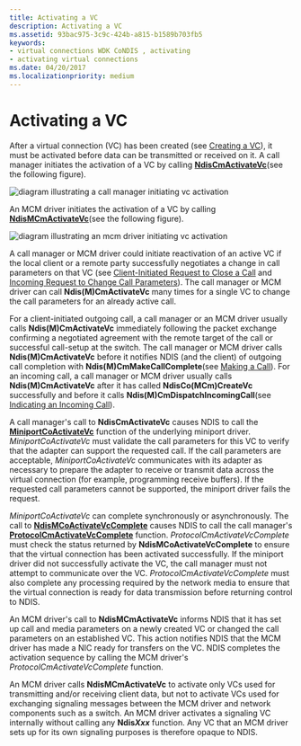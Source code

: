 ```yaml
---
title: Activating a VC
description: Activating a VC
ms.assetid: 93bac975-3c9c-424b-a815-b1589b703fb5
keywords:
- virtual connections WDK CoNDIS , activating
- activating virtual connections
ms.date: 04/20/2017
ms.localizationpriority: medium
---
```


# Activating a VC





After a virtual connection (VC) has been created (see [Creating a VC](creating-a-vc.md)), it must be activated before data can be transmitted or received on it. A call manager initiates the activation of a VC by calling [**NdisCmActivateVc**](https://msdn.microsoft.com/library/windows/hardware/ff561649)(see the following figure).

![diagram illustrating a call manager initiating vc activation](images/cm-07.png)

An MCM driver initiates the activation of a VC by calling [**NdisMCmActivateVc**](https://msdn.microsoft.com/library/windows/hardware/ff562792)(see the following figure).

![diagram illustrating an mcm driver initiating vc activation](images/fig1-07.png)

A call manager or MCM driver could initiate reactivation of an active VC if the local client or a remote party successfully negotiates a change in call parameters on that VC (see [Client-Initiated Request to Close a Call](client-initiated-request-to-close-a-call.md) and [Incoming Request to Change Call Parameters](incoming-request-to-change-call-parameters.md)). The call manager or MCM driver can call **Ndis(M)CmActivateVc** many times for a single VC to change the call parameters for an already active call.

For a client-initiated outgoing call, a call manager or an MCM driver usually calls **Ndis(M)CmActivateVc** immediately following the packet exchange confirming a negotiated agreement with the remote target of the call or successful call-setup at the switch. The call manager or MCM driver calls **Ndis(M)CmActivateVc** before it notifies NDIS (and the client) of outgoing call completion with **Ndis(M)CmMakeCallComplete**(see [Making a Call](making-a-call.md)). For an incoming call, a call manager or MCM driver usually calls **Ndis(M)CmActivateVc** after it has called **NdisCo(MCm)CreateVc** successfully and before it calls **Ndis(M)CmDispatchIncomingCall**(see [Indicating an Incoming Call](indicating-an-incoming-call.md)).

A call manager's call to **NdisCmActivateVc** causes NDIS to call the [**MiniportCoActivateVc**](https://msdn.microsoft.com/library/windows/hardware/ff559351) function of the underlying miniport driver. *MiniportCoActivateVc* must validate the call parameters for this VC to verify that the adapter can support the requested call. If the call parameters are acceptable, *MiniportCoActivateVc* communicates with its adapter as necessary to prepare the adapter to receive or transmit data across the virtual connection (for example, programming receive buffers). If the requested call parameters cannot be supported, the miniport driver fails the request.

*MiniportCoActivateVc* can complete synchronously or asynchronously. The call to [**NdisMCoActivateVcComplete**](https://msdn.microsoft.com/library/windows/hardware/ff563558) causes NDIS to call the call manager's [**ProtocolCmActivateVcComplete**](https://msdn.microsoft.com/library/windows/hardware/ff570238) function. *ProtocolCmActivateVcComplete* must check the status returned by **NdisMCoActivateVcComplete** to ensure that the virtual connection has been activated successfully. If the miniport driver did not successfully activate the VC, the call manager must not attempt to communicate over the VC. *ProtocolCmActivateVcComplete* must also complete any processing required by the network media to ensure that the virtual connection is ready for data transmission before returning control to NDIS.

An MCM driver's call to **NdisMCmActivateVc** informs NDIS that it has set up call and media parameters on a newly created VC or changed the call parameters on an established VC. This action notifies NDIS that the MCM driver has made a NIC ready for transfers on the VC. NDIS completes the activation sequence by calling the MCM driver's *ProtocolCmActivateVcComplete* function.

An MCM driver calls **NdisMCmActivateVc** to activate only VCs used for transmitting and/or receiving client data, but not to activate VCs used for exchanging signaling messages between the MCM driver and network components such as a switch. An MCM driver activates a signaling VC internally without calling any **Ndis*Xxx*** function. Any VC that an MCM driver sets up for its own signaling purposes is therefore opaque to NDIS.

 

 





